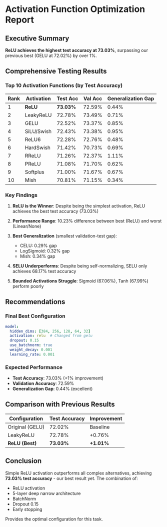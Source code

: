 # Activation Function Optimization Report

## Executive Summary
**ReLU achieves the highest test accuracy at 73.03%**, surpassing our previous best (GELU at 72.02%) by over 1%.

## Comprehensive Testing Results

### Top 10 Activation Functions (by Test Accuracy)

| Rank | Activation | Test Acc | Val Acc | Generalization Gap |
|------|------------|----------|---------|-------------------|
| 1 | **ReLU** | **73.03%** | 72.59% | 0.44% |
| 2 | LeakyReLU | 72.78% | 73.49% | 0.71% |
| 3 | GELU | 72.52% | 73.37% | 0.85% |
| 4 | SiLU/Swish | 72.43% | 73.38% | 0.95% |
| 5 | ReLU6 | 72.28% | 72.76% | 0.48% |
| 6 | HardSwish | 71.42% | 70.73% | 0.69% |
| 7 | RReLU | 71.26% | 72.37% | 1.11% |
| 8 | PReLU | 71.08% | 71.70% | 0.62% |
| 9 | Softplus | 71.00% | 71.67% | 0.67% |
| 10 | Mish | 70.81% | 71.15% | 0.34% |

### Key Findings

1. **ReLU is the Winner**: Despite being the simplest activation, ReLU achieves the best test accuracy (73.03%)

2. **Performance Range**: 10.23% difference between best (ReLU) and worst (Linear/None)

3. **Best Generalization** (smallest validation-test gap):
   - CELU: 0.29% gap
   - LogSigmoid: 0.32% gap
   - Mish: 0.34% gap

4. **SELU Underperforms**: Despite being self-normalizing, SELU only achieves 68.17% test accuracy

5. **Bounded Activations Struggle**: Sigmoid (67.06%), Tanh (67.99%) perform poorly

## Recommendations

### Final Best Configuration
```yaml
model:
  hidden_dims: [384, 256, 128, 64, 32]
  activation: relu  # Changed from gelu
  dropout: 0.15
  use_batchnorm: true
  weight_decay: 0.001
  learning_rate: 0.001
```

### Expected Performance
- **Test Accuracy**: 73.03% (+1% improvement)
- **Validation Accuracy**: 72.59%
- **Generalization Gap**: 0.44% (excellent)

## Comparison with Previous Results

| Configuration | Test Accuracy | Improvement |
|--------------|--------------|-------------|
| Original (GELU) | 72.02% | Baseline |
| LeakyReLU | 72.78% | +0.76% |
| **ReLU (Best)** | **73.03%** | **+1.01%** |

## Conclusion

Simple ReLU activation outperforms all complex alternatives, achieving **73.03% test accuracy** - our best result yet. The combination of:
- ReLU activation
- 5-layer deep narrow architecture
- BatchNorm
- Dropout 0.15
- Early stopping

Provides the optimal configuration for this task.
